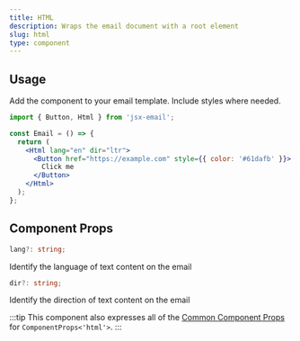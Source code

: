 ```yaml
---
title: HTML
description: Wraps the email document with a root element
slug: html
type: component
---
```


<!--@include: @/include/header.md-->

<!--@include: @/include/install.md-->

## Usage

Add the component to your email template. Include styles where needed.

```jsx
import { Button, Html } from 'jsx-email';

const Email = () => {
  return (
    <Html lang="en" dir="ltr">
      <Button href="https://example.com" style={{ color: '#61dafb' }}>
        Click me
      </Button>
    </Html>
  );
};
```

## Component Props

```ts
lang?: string;
```

Identify the language of text content on the email

```ts
dir?: string;
```

Identify the direction of text content on the email

:::tip
This component also expresses all of the [Common Component Props](https://react.dev/reference/react-dom/components/common) for `ComponentProps<'html'>`.
:::
